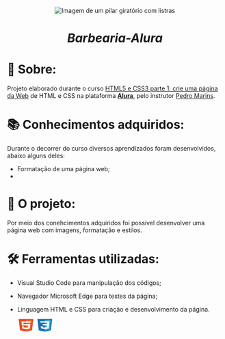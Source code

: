 <p align= "center">
<img width= "100px"src="https://i.imgur.com/csZfEVD.png" alt= "Imagem de um pilar giratório com listras">

<h1 align = "center"> <em> <strong> Barbearia-Alura </strong> </em> </h1>
</p>

# 📌 Sobre: 
Projeto elaborado durante o curso [HTML5 e CSS3 parte 1: crie uma página da Web](https://cursos.alura.com.br/course/html5-css3-primeiros-passos) de HTML e CSS na plataforma **[Alura](https://www.alura.com.br/)**, pelo instrutor [Pedro Marins](https://cursos.alura.com.br/user/opedromarins).

# 📚 Conhecimentos adquiridos:
Durante o decorrer do curso diversos aprendizados foram desenvolvidos, abaixo alguns deles:

  - Formatação de uma página web;
  - 

# 🍃 O projeto: 
Por meio dos conehcimentos adquiridos foi possível desenvolver uma página web com imagens, formatação e estilos.

# 🛠️ Ferramentas utilizadas:

- Visual Studio Code para manipulação dos códigos;
- Navegador Microsoft Edge para testes da página;
- Linguagem HTML e CSS para criação e desenvolvimento da página.

  <img align="center" alt="Gab-HTML" height="30" width="40" src="https://raw.githubusercontent.com/devicons/devicon/master/icons/html5/html5-original.svg">
  <img align="center" alt="Gab-CSS" height="30" width="40" src="https://raw.githubusercontent.com/devicons/devicon/master/icons/css3/css3-original.svg">
